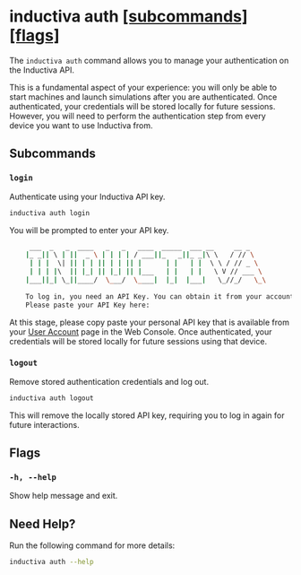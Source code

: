 # inductiva **auth** [\[subcommands\]](#subcommands) [\[flags\]](#flags)

The `inductiva auth` command allows you to manage your
authentication on the Inductiva API.

This is a fundamental aspect of your experience: you will only be
able to start machines and launch simulations after you are authenticated.
Once authenticated, your credentials will be stored locally for future
sessions. However, you will need to perform the authentication step from
every device you want to use Inductiva from.

## Subcommands

### `login`
Authenticate using your Inductiva API key.

```sh
inductiva auth login
```

You will be prompted to enter your API key.

```sh
     ___  _   _  ____   _   _   ____  _____  ___ __     __ _
    |_ _|| \ | ||  _ \ | | | | / ___||_   _||_ _|\ \   / // \
     | | |  \| || | | || | | || |      | |   | |  \ \ / // _ \
     | | | |\  || |_| || |_| || |___   | |   | |   \ V // ___ \
    |___||_| \_||____/  \___/  \____|  |_|  |___|   \_//_/   \_\
    
    To log in, you need an API Key. You can obtain it from your account at https://console.inductiva.ai/account.
    Please paste your API Key here: 
```

At this stage, please copy paste your personal API key that is available
from your [User Account](https://console.inductiva.ai/account/profile)
page in the Web Console.  Once authenticated, your credentials will be
stored locally for future sessions using that device.

### `logout`
Remove stored authentication credentials and log out.

```sh
inductiva auth logout
```

This will remove the locally stored API key, requiring you
to log in again for future interactions.

## Flags
### `-h, --help`

Show help message and exit.

## Need Help?
Run the following command for more details:

```sh
inductiva auth --help
```

